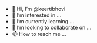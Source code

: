 - 👋 Hi, I’m @keertibhovi
- 👀 I’m interested in ...
- 🌱 I’m currently learning ...
- 💞️ I’m looking to collaborate on ...
- 📫 How to reach me ...

<!---
keertibhovi/keertibhovi is a ✨ special ✨ repository because its `README.md` (this file) appears on your GitHub profile.
You can click the Preview link to take a look at your changes.
--->
